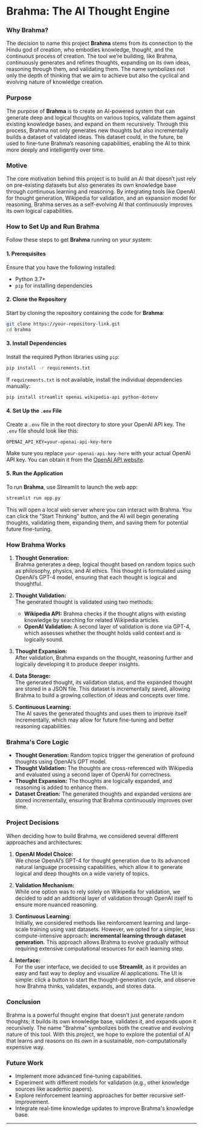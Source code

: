 # Brahma: The AI Thought Engine

### **Why Brahma?**
The decision to name this project **Brahma** stems from its connection to the Hindu god of creation, who embodies knowledge, thought, and the continuous process of creation. The tool we’re building, like Brahma, continuously generates and refines thoughts, expanding on its own ideas, reasoning through them, and validating them. The name symbolizes not only the depth of thinking that we aim to achieve but also the cyclical and evolving nature of knowledge creation.

### **Purpose**
The purpose of **Brahma** is to create an AI-powered system that can generate deep and logical thoughts on various topics, validate them against existing knowledge bases, and expand on them recursively. Through this process, Brahma not only generates new thoughts but also incrementally builds a dataset of validated ideas. This dataset could, in the future, be used to fine-tune Brahma’s reasoning capabilities, enabling the AI to think more deeply and intelligently over time.

### **Motive**
The core motivation behind this project is to build an AI that doesn’t just rely on pre-existing datasets but also generates its own knowledge base through continuous learning and reasoning. By integrating tools like OpenAI for thought generation, Wikipedia for validation, and an expansion model for reasoning, Brahma serves as a self-evolving AI that continuously improves its own logical capabilities.

### **How to Set Up and Run Brahma**
Follow these steps to get **Brahma** running on your system:

#### 1. **Prerequisites**
Ensure that you have the following installed:
- Python 3.7+
- `pip` for installing dependencies

#### 2. **Clone the Repository**
Start by cloning the repository containing the code for **Brahma**:

```bash
git clone https://your-repository-link.git
cd brahma
```

#### 3. **Install Dependencies**
Install the required Python libraries using `pip`:

```bash
pip install -r requirements.txt
```

If `requirements.txt` is not available, install the individual dependencies manually:
```bash
pip install streamlit openai wikipedia-api python-dotenv
```

#### 4. **Set Up the `.env` File**
Create a `.env` file in the root directory to store your OpenAI API key. The `.env` file should look like this:

```
OPENAI_API_KEY=your-openai-api-key-here
```

Make sure you replace `your-openai-api-key-here` with your actual OpenAI API key. You can obtain it from the [OpenAI API website](https://platform.openai.com/).

#### 5. **Run the Application**
To run **Brahma**, use Streamlit to launch the web app:

```bash
streamlit run app.py
```

This will open a local web server where you can interact with Brahma. You can click the "Start Thinking" button, and the AI will begin generating thoughts, validating them, expanding them, and saving them for potential future fine-tuning.

### **How Brahma Works**
1. **Thought Generation:**  
   Brahma generates a deep, logical thought based on random topics such as philosophy, physics, and AI ethics. This thought is formulated using OpenAI’s GPT-4 model, ensuring that each thought is logical and thoughtful.

2. **Thought Validation:**  
   The generated thought is validated using two methods:
   - **Wikipedia API:** Brahma checks if the thought aligns with existing knowledge by searching for related Wikipedia articles.
   - **OpenAI Validation:** A second layer of validation is done via GPT-4, which assesses whether the thought holds valid context and is logically sound.

3. **Thought Expansion:**  
   After validation, Brahma expands on the thought, reasoning further and logically developing it to produce deeper insights.

4. **Data Storage:**  
   The generated thought, its validation status, and the expanded thought are stored in a JSON file. This dataset is incrementally saved, allowing Brahma to build a growing collection of ideas and concepts over time.

5. **Continuous Learning:**  
   The AI saves the generated thoughts and uses them to improve itself incrementally, which may allow for future fine-tuning and better reasoning capabilities.

### **Brahma's Core Logic**
- **Thought Generation:** Random topics trigger the generation of profound thoughts using OpenAI’s GPT model.
- **Thought Validation:** The thoughts are cross-referenced with Wikipedia and evaluated using a second layer of OpenAI for correctness.
- **Thought Expansion:** The thoughts are logically expanded, and reasoning is added to enhance them.
- **Dataset Creation:** The generated thoughts and expanded versions are stored incrementally, ensuring that Brahma continuously improves over time.
  
### **Project Decisions**
When deciding how to build Brahma, we considered several different approaches and architectures:

1. **OpenAI Model Choice:**  
   We chose OpenAI’s GPT-4 for thought generation due to its advanced natural language processing capabilities, which allow it to generate logical and deep thoughts on a wide variety of topics.

2. **Validation Mechanism:**  
   While one option was to rely solely on Wikipedia for validation, we decided to add an additional layer of validation through OpenAI itself to ensure more nuanced reasoning.

3. **Continuous Learning:**  
   Initially, we considered methods like reinforcement learning and large-scale training using vast datasets. However, we opted for a simpler, less compute-intensive approach: **incremental learning through dataset generation**. This approach allows Brahma to evolve gradually without requiring extensive computational resources for each learning step.

4. **Interface:**  
   For the user interface, we decided to use **Streamlit**, as it provides an easy and fast way to deploy and visualize AI applications. The UI is simple: click a button to start the thought-generation cycle, and observe how Brahma thinks, validates, expands, and stores data.

### **Conclusion**
Brahma is a powerful thought engine that doesn’t just generate random thoughts; it builds its own knowledge base, validates it, and expands upon it recursively. The name "Brahma" symbolizes both the creative and evolving nature of this tool. With this project, we hope to explore the potential of AI that learns and reasons on its own in a sustainable, non-computationally expensive way.

### **Future Work**
- Implement more advanced fine-tuning capabilities.
- Experiment with different models for validation (e.g., other knowledge sources like academic papers).
- Explore reinforcement learning approaches for better recursive self-improvement.
- Integrate real-time knowledge updates to improve Brahma's knowledge base.

---


